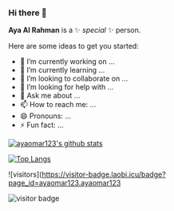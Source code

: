 ### Hi there 👋


**Aya Al Rahman** is a ✨ _special_ ✨ person.

Here are some ideas to get you started:

- 🔭 I’m currently working on ...
- 🌱 I’m currently learning ...
- 👯 I’m looking to collaborate on ...
- 🤔 I’m looking for help with ...
- 💬 Ask me about ...
- 📫 How to reach me: ...
- 😄 Pronouns: ...
- ⚡ Fun fact: ...


[![ayaomar123's github stats](https://github-readme-stats.vercel.app/api?username=ayaomar123&count_private=true&show_icons=true&theme=radical&hide_rank=false)](https://github.com/anuraghazra/github-readme-stats)


[![Top Langs](https://github-readme-stats.vercel.app/api/top-langs/?username=ayaomar123)](https://github.com/ayaomar123/github-readme-stats)


![visitors](https://visitor-badge.laobi.icu/badge?page_id=ayaomar123.ayaomar123

![visitor badge](https://visitor-badge.glitch.me/badge?page_id=ayaomar123.visitor-badge&left_color=red&right_color=green) 
